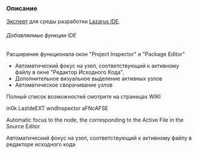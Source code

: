 
### Описание

[Эксперт](a1) для среды разработки [Lazarus IDE](2).


###### Добавляемые функции IDE

Расширение функционала окон "Project  Inspector" и "Package Editor"

* Автоматический фокус на узел, соответствующий к активному файлу в окне "Редактор Исходного Кода".
* Дополнительное визуальное выделение активных узлов
* Автоматическое сворачивание узлов

Полный список возможностей смотрите на страницах WIKI



in0k LazIdeEXT wndInspector aFNcAFSE

Automatic focus to the node, the corresponding to the Active File in the Source Editor

Автоматический фокус на узел, соответствующий к активному файлу в редакторе исходного кода

[1]: http://wiki.lazarus.freepascal.org/Extending_the_IDE#Overview 'Extending the IDE'
[2]: http://www.lazarus-ide.org/ 'http://www.lazarus-ide.org/'
[3]: http://wiki.lazarus.freepascal.org/Extending_the_IDE#Source_Editor 'window "Source Editor"'

